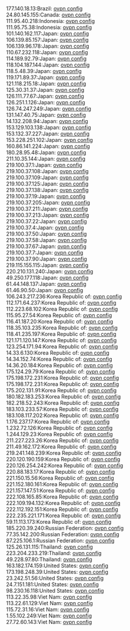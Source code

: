 177.140.18.13:Brazil: [ovpn config](vpn/177_140_18_13.ovpn)  
24.80.145.155:Canada: [ovpn config](vpn/24_80_145_155.ovpn)  
111.95.40.218:Indonesia: [ovpn config](vpn/111_95_40_218.ovpn)  
111.95.75.38:Indonesia: [ovpn config](vpn/111_95_75_38.ovpn)  
101.140.162.117:Japan: [ovpn config](vpn/101_140_162_117.ovpn)  
106.139.85.157:Japan: [ovpn config](vpn/106_139_85_157.ovpn)  
106.139.96.178:Japan: [ovpn config](vpn/106_139_96_178.ovpn)  
110.67.232.118:Japan: [ovpn config](vpn/110_67_232_118.ovpn)  
114.189.92.79:Japan: [ovpn config](vpn/114_189_92_79.ovpn)  
118.104.187.144:Japan: [ovpn config](vpn/118_104_187_144.ovpn)  
118.5.48.39:Japan: [ovpn config](vpn/118_5_48_39.ovpn)  
119.171.89.37:Japan: [ovpn config](vpn/119_171_89_37.ovpn)  
121.118.215.18:Japan: [ovpn config](vpn/121_118_215_18.ovpn)  
125.30.31.37:Japan: [ovpn config](vpn/125_30_31_37.ovpn)  
126.111.77.67:Japan: [ovpn config](vpn/126_111_77_67.ovpn)  
126.251.1.126:Japan: [ovpn config](vpn/126_251_1_126.ovpn)  
126.74.247.249:Japan: [ovpn config](vpn/126_74_247_249.ovpn)  
131.147.40.75:Japan: [ovpn config](vpn/131_147_40_75.ovpn)  
14.132.208.94:Japan: [ovpn config](vpn/14_132_208_94.ovpn)  
153.129.103.138:Japan: [ovpn config](vpn/153_129_103_138.ovpn)  
153.132.37.227:Japan: [ovpn config](vpn/153_132_37_227.ovpn)  
153.228.251.102:Japan: [ovpn config](vpn/153_228_251_102.ovpn)  
160.86.141.224:Japan: [ovpn config](vpn/160_86_141_224.ovpn)  
180.28.95.48:Japan: [ovpn config](vpn/180_28_95_48.ovpn)  
211.10.35.144:Japan: [ovpn config](vpn/211_10_35_144.ovpn)  
219.100.37.1:Japan: [ovpn config](vpn/219_100_37_1.ovpn)  
219.100.37.108:Japan: [ovpn config](vpn/219_100_37_108.ovpn)  
219.100.37.109:Japan: [ovpn config](vpn/219_100_37_109.ovpn)  
219.100.37.125:Japan: [ovpn config](vpn/219_100_37_125.ovpn)  
219.100.37.138:Japan: [ovpn config](vpn/219_100_37_138.ovpn)  
219.100.37.19:Japan: [ovpn config](vpn/219_100_37_19.ovpn)  
219.100.37.205:Japan: [ovpn config](vpn/219_100_37_205.ovpn)  
219.100.37.211:Japan: [ovpn config](vpn/219_100_37_211.ovpn)  
219.100.37.213:Japan: [ovpn config](vpn/219_100_37_213.ovpn)  
219.100.37.22:Japan: [ovpn config](vpn/219_100_37_22.ovpn)  
219.100.37.4:Japan: [ovpn config](vpn/219_100_37_4.ovpn)  
219.100.37.50:Japan: [ovpn config](vpn/219_100_37_50.ovpn)  
219.100.37.58:Japan: [ovpn config](vpn/219_100_37_58.ovpn)  
219.100.37.67:Japan: [ovpn config](vpn/219_100_37_67.ovpn)  
219.100.37.7:Japan: [ovpn config](vpn/219_100_37_7.ovpn)  
219.100.37.90:Japan: [ovpn config](vpn/219_100_37_90.ovpn)  
219.115.155.115:Japan: [ovpn config](vpn/219_115_155_115.ovpn)  
220.210.131.240:Japan: [ovpn config](vpn/220_210_131_240.ovpn)  
49.250.177.118:Japan: [ovpn config](vpn/49_250_177_118.ovpn)  
61.44.148.137:Japan: [ovpn config](vpn/61_44_148_137.ovpn)  
61.46.90.50:Japan: [ovpn config](vpn/61_46_90_50.ovpn)  
106.243.217.236:Korea Republic of: [ovpn config](vpn/106_243_217_236.ovpn)  
112.171.64.237:Korea Republic of: [ovpn config](vpn/112_171_64_237.ovpn)  
112.223.68.102:Korea Republic of: [ovpn config](vpn/112_223_68_102.ovpn)  
115.95.27.54:Korea Republic of: [ovpn config](vpn/115_95_27_54.ovpn)  
116.41.187.20:Korea Republic of: [ovpn config](vpn/116_41_187_20.ovpn)  
118.35.103.235:Korea Republic of: [ovpn config](vpn/118_35_103_235.ovpn)  
118.41.235.197:Korea Republic of: [ovpn config](vpn/118_41_235_197.ovpn)  
121.171.120.147:Korea Republic of: [ovpn config](vpn/121_171_120_147.ovpn)  
123.254.171.94:Korea Republic of: [ovpn config](vpn/123_254_171_94.ovpn)  
14.33.6.130:Korea Republic of: [ovpn config](vpn/14_33_6_130.ovpn)  
14.34.152.74:Korea Republic of: [ovpn config](vpn/14_34_152_74.ovpn)  
14.36.20.184:Korea Republic of: [ovpn config](vpn/14_36_20_184.ovpn)  
175.124.29.79:Korea Republic of: [ovpn config](vpn/175_124_29_79.ovpn)  
175.198.172.231:Korea Republic of: [ovpn config](vpn/175_198_172_231.ovpn)  
175.198.172.231:Korea Republic of: [ovpn config](vpn/175_198_172_231.ovpn)  
175.202.131.91:Korea Republic of: [ovpn config](vpn/175_202_131_91.ovpn)  
180.182.183.253:Korea Republic of: [ovpn config](vpn/180_182_183_253.ovpn)  
182.218.52.243:Korea Republic of: [ovpn config](vpn/182_218_52_243.ovpn)  
183.103.233.57:Korea Republic of: [ovpn config](vpn/183_103_233_57.ovpn)  
183.108.117.202:Korea Republic of: [ovpn config](vpn/183_108_117_202.ovpn)  
1.176.237.17:Korea Republic of: [ovpn config](vpn/1_176_237_17.ovpn)  
1.232.72.126:Korea Republic of: [ovpn config](vpn/1_232_72_126.ovpn)  
1.244.129.23:Korea Republic of: [ovpn config](vpn/1_244_129_23.ovpn)  
211.227.223.26:Korea Republic of: [ovpn config](vpn/211_227_223_26.ovpn)  
211.49.162.172:Korea Republic of: [ovpn config](vpn/211_49_162_172.ovpn)  
219.241.148.239:Korea Republic of: [ovpn config](vpn/219_241_148_239.ovpn)  
220.120.190.159:Korea Republic of: [ovpn config](vpn/220_120_190_159.ovpn)  
220.126.254.242:Korea Republic of: [ovpn config](vpn/220_126_254_242.ovpn)  
220.88.183.17:Korea Republic of: [ovpn config](vpn/220_88_183_17.ovpn)  
221.150.15.56:Korea Republic of: [ovpn config](vpn/221_150_15_56.ovpn)  
221.152.180.161:Korea Republic of: [ovpn config](vpn/221_152_180_161.ovpn)  
221.157.147.51:Korea Republic of: [ovpn config](vpn/221_157_147_51.ovpn)  
222.108.165.85:Korea Republic of: [ovpn config](vpn/222_108_165_85.ovpn)  
222.109.194.132:Korea Republic of: [ovpn config](vpn/222_109_194_132.ovpn)  
222.112.192.151:Korea Republic of: [ovpn config](vpn/222_112_192_151.ovpn)  
222.235.221.171:Korea Republic of: [ovpn config](vpn/222_235_221_171.ovpn)  
59.11.113.173:Korea Republic of: [ovpn config](vpn/59_11_113_173.ovpn)  
185.220.39.240:Russian Federation: [ovpn config](vpn/185_220_39_240.ovpn)  
77.35.142.200:Russian Federation: [ovpn config](vpn/77_35_142_200.ovpn)  
87.225.106.1:Russian Federation: [ovpn config](vpn/87_225_106_1.ovpn)  
125.26.131.115:Thailand: [ovpn config](vpn/125_26_131_115.ovpn)  
223.204.233.219:Thailand: [ovpn config](vpn/223_204_233_219.ovpn)  
49.228.97.80:Thailand: [ovpn config](vpn/49_228_97_80.ovpn)  
163.182.174.159:United States: [ovpn config](vpn/163_182_174_159.ovpn)  
173.198.248.39:United States: [ovpn config](vpn/173_198_248_39.ovpn)  
23.242.51.56:United States: [ovpn config](vpn/23_242_51_56.ovpn)  
24.7.151.181:United States: [ovpn config](vpn/24_7_151_181.ovpn)  
98.230.16.118:United States: [ovpn config](vpn/98_230_16_118.ovpn)  
113.22.35.98:Viet Nam: [ovpn config](vpn/113_22_35_98.ovpn)  
113.22.61.129:Viet Nam: [ovpn config](vpn/113_22_61_129.ovpn)  
115.72.31.16:Viet Nam: [ovpn config](vpn/115_72_31_16.ovpn)  
1.55.102.249:Viet Nam: [ovpn config](vpn/1_55_102_249.ovpn)  
27.72.60.143:Viet Nam: [ovpn config](vpn/27_72_60_143.ovpn)  
